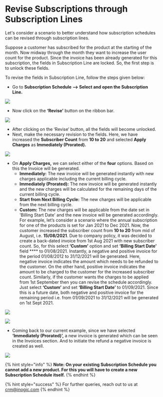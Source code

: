 # Revise Subscriptions through Subscription Lines

Let's consider a scenario to better understand how subscription schedules can be revised through subscription lines.

Suppose a customer has subscribed for the product at the starting of the month. Now midway through the month they want to increase the user count for the product. Since the invoice has been already generated for this subscription, the fields in Subscription Line are locked. So, the first step is to unlock these fields.&#x20;

To revise the fields in Subscription Line, follow the steps given below:

* Go to **Subscription Schedule --> Select and open the Subscription Line.**

![](../../../.gitbook/assets/Revision\_1.png)

* Now click on the **‘Revise’** button on the ribbon bar.

![](../../../.gitbook/assets/Revision\_2.png)

* After clicking on the ‘Revise’ button, all the fields will become unlocked.&#x20;
* Next, make the necessary revision to the fields. Here, we have increased the **Subscriber Count** from **10 to 20** and selected **Apply Charges** as **Immediately (Prorated).**

![](../../../.gitbook/assets/Revision\_3.png)

* On **Apply Charges,** we can select either of the **four** options. Based on this the Invoice will be generated.
  * **Immediately:** The new invoice will be generated instantly with new charges applicable including the current billing cycle.&#x20;
  * **Immediately (Prorated):** The new invoice will be generated instantly and the new charges will be calculated for the remaining days of the current billing cycle.&#x20;
  * **Start from Next Billing Cycle:** The new charges will be applicable from the next billing cycle.
  * **Custom:** The new charges will be applicable from the date set in 'Billing Start Date' and the new invoice will be generated accordingly. For example, let’s consider a scenario where the annual subscription for one of the products is set for Jan 2021 to Dec 2021. Now, the customer increased the subscriber count from **10 to 20** from mid of August, i.e. **15/08/2021**. Due to company policy, it was decided to create a back-dated invoice from 1st Aug 2021 with new subscriber count. So, for this select **‘Custom’** option and set **‘Billing Start Date’** field **** to 01/08/2021. Instantly, a negative and positive invoice for the period 01/08/2012 to 31/12/2021 will be generated. Here, negative invoice indicates the amount which needs to be refunded to the customer. On the other hand, positive invoice indicates the amount to be charged to the customer for the increased subscriber count. Similarly, if the customer wants the charges to be applied from 1st September then you can revise the schedule accordingly. Just select **‘Custom’** and set **‘Billing Start Date’** to 01/09/2021. Since this is a future date, both negative and positive invoice for the remaining period i.e. from 01/09/2021 to 31/12/2021 will be generated on 1st Sept 2021.&#x20;

![](<../../../.gitbook/assets/Apply Charges\_3 (1).png>)

![](<../../../.gitbook/assets/Apply Charges\_2.png>)

* Coming back to our current example, since we have selected **‘Immediately (Prorated)’,** a new invoice is generated which can be seen in the Invoices section. And to initiate the refund a negative invoice is created as well.

![](../../../.gitbook/assets/Revision\_5.png)

{% hint style="info" %}
**Note: On your existing Subscription Schedule you cannot add a new product. For this you will have to create a new Subscription Schedule itself.**
{% endhint %}

{% hint style="success" %}
For further queries, reach out to us at [crm@inogic.com](mailto:crm@inogic.com)
{% endhint %}

